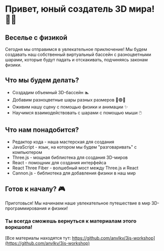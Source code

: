 # Привет, юный создатель 3D мира! 🏊‍♂️

## Веселье с физикой

Сегодня мы отправимся в увлекательное приключение! Мы будем создавать наш собственный виртуальный бассейн с разноцветными шарами, которые будут падать и отскакивать, подчиняясь законам физики.

## Что мы будем делать?

- Создадим объемный 3D-бассейн 🏊
- Добавим разноцветные шары разных размеров 🔴🟢🔵
- Оживим нашу сцену с помощью физики и анимации ✨
- Научимся взаимодействовать с шарами с помощью мыши 🖱️

## Что нам понадобится?

- Редактор кода - наша мастерская для создания
- JavaScript - язык, на котором мы будем "разговаривать" с компьютером
- Three.js - мощная библиотека для создания 3D-миров
- React - помощник для создания интерфейса
- React Three Fiber - волшебный мост между Three.js и React
- Cannon.js - библиотека для добавления физики в наш мир

## Готов к началу? 🎮

Приготовься! Мы начинаем наше увлекательное путешествие в мир 3D-программирования и физики!

### Ты всегда сможешь вернуться к материалам этого воркшопа!
[Все материалы находятся тут: https://github.com/anvlkv/3js-workshop](https://github.com/anvlkv/3js-workshop)
